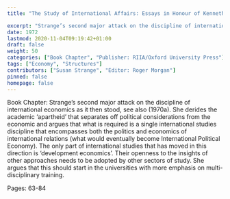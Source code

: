 ```yaml
---
title: "The Study of International Affairs: Essays in Honour of Kenneth Younger - International Economic Relations I: The Need for an Interdisciplinary Approach"

excerpt: "Strange’s second major attack on the discipline of international economics as it then stood, see also (1970a). She derides the academic ‘apartheid’ that separates off political considerations from the economic and argues that what is required is a single international studies discipline that encompasses both the politics and economics of international relations (what would eventually become International Political Economy). The only part of international studies that has moved in this direction is ‘development economics’. Their openness to the insights of other approaches needs to be adopted by other sectors of study. She argues that this should start in the universities with more emphasis on multi-disciplinary training."
date: 1972
lastmod: 2020-11-04T09:19:42+01:00
draft: false
weight: 50
categories: ["Book Chapter", "Publisher: RIIA/Oxford University Press"]
tags: ["Economy", "Structures"]
contributors: ["Susan Strange", "Editor: Roger Morgan"]
pinned: false
homepage: false
---
```


Book Chapter: Strange’s second major attack on the discipline of international economics as it then stood, see also (1970a). She derides the academic ‘apartheid’ that separates off political considerations from the economic and argues that what is required is a single international studies discipline that encompasses both the politics and economics of international relations (what would eventually become International Political Economy). The only part of international studies that has moved in this direction is ‘development economics’. Their openness to the insights of other approaches needs to be adopted by other sectors of study. She argues that this should start in the universities with more emphasis on multi-disciplinary training.

Pages: 63-84